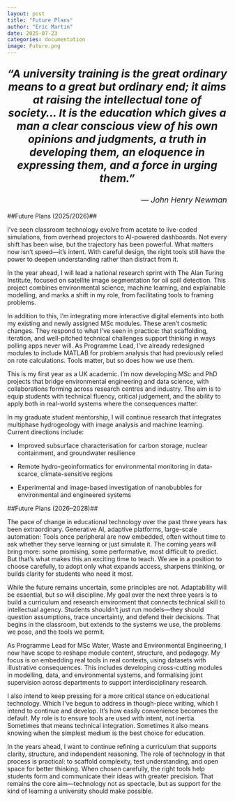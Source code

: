 ```yaml
---
layout: post
title: "Future Plans"
author: "Eric Martin"
date: 2025-07-23
categories: documentation
image: Future.png
---
```

<p style="font-size: 1.75em; font-weight: bold; text-align: center;">
<em>“A university training is the great ordinary means to a great but ordinary end; it aims at raising the intellectual tone of society… It is the education which gives a man a clear conscious view of his own opinions and judgments, a truth in developing them, an eloquence in expressing them, and a force in urging them.”</em>
</p>

<p style="text-align: right; font-size: 1.25em;">
<em>— John Henry Newman</em>
</p>

##Future Plans (2025/2026)##

I’ve seen classroom technology evolve from acetate to live-coded simulations, from overhead projectors to AI-powered dashboards. Not every shift has been wise, but the trajectory has been powerful. What matters now isn’t speed—it’s intent. With careful design, the right tools still have the power to deepen understanding rather than distract from it.

In the year ahead, I will lead a national research sprint with The Alan Turing Institute, focused on satellite image segmentation for oil spill detection. This project combines environmental science, machine learning, and explainable modelling, and marks a shift in my role, from facilitating tools to framing problems.

In addition to this, I’m integrating more interactive digital elements into both my existing and newly assigned MSc modules. These aren’t cosmetic changes. They respond to what I’ve seen in practice: that scaffolding, iteration, and well-pitched technical challenges support thinking in ways polling apps never will. As Programme Lead, I’ve already redesigned modules to include MATLAB for problem analysis that had previously relied on rote calculations. Tools matter, but so does how we use them.

This is my first year as a UK academic. I’m now developing MSc and PhD projects that bridge environmental engineering and data science, with collaborations forming across research centres and industry. The aim is to equip students with technical fluency, critical judgement, and the ability to apply both in real-world systems where the consequences matter.

In my graduate student mentorship, I will continue research that integrates multiphase hydrogeology with image analysis and machine learning. Current directions include:

* Improved subsurface characterisation for carbon storage, nuclear containment, and groundwater resilience

* Remote hydro-geoinformatics for environmental monitoring in data-scarce, climate-sensitive regions

* Experimental and image-based investigation of nanobubbles for environmental and engineered systems

##Future Plans (2026–2028)##

The pace of change in educational technology over the past three years has been extraordinary. Generative AI, adaptive platforms, large-scale automation: Tools once peripheral are now embedded, often without time to ask whether they serve learning or just simulate it. The coming years will bring more: some promising, some performative, most difficult to predict. But that’s what makes this an exciting time to teach. We are in a position to choose carefully, to adopt only what expands access, sharpens thinking, or builds clarity for students who need it most.

While the future remains uncertain, some principles are not. Adaptability will be essential, but so will discipline. My goal over the next three years is to build a curriculum and research environment that connects technical skill to intellectual agency. Students shouldn’t just run models—they should question assumptions, trace uncertainty, and defend their decisions. That begins in the classroom, but extends to the systems we use, the problems we pose, and the tools we permit.

As Programme Lead for MSc Water, Waste and Environmental Engineering, I now have scope to reshape module content, structure, and pedagogy. My focus is on embedding real tools in real contexts, using datasets with illustrative consequences. This includes developing cross-cutting modules in modelling, data, and environmental systems, and formalising joint supervision across departments to support interdisciplinary research.

I also intend to keep pressing for a more critical stance on educational technology. Which I've begun to address in though-piece writing, which I intend to continue and develop. It’s how easily convenience becomes the default. My role is to ensure tools are used with intent, not inertia. Sometimes that means technical integration. Sometimes it also means knowing when the simplest medium is the best choice for education.

In the years ahead, I want to continue refining a curriculum that supports clarity, structure, and independent reasoning. The role of technology in that process is practical: to scaffold complexity, test understanding, and open space for better thinking. When chosen carefully, the right tools help students form and communicate their ideas with greater precision. That remains the core aim—technology not as spectacle, but as support for the kind of learning a university should make possible.
